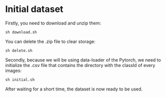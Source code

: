 # Initial dataset

Firstly, you need to download and unzip them: 

    sh download.sh
  
You can delete the .zip file to clear storage:

    sh delete.sh
  
Secondly, because we will be using data-loader of the Pytorch, we need to initialize the .csv file that contains the directory with the classId of every images:

    sh initial.sh
  
After waiting for a short time, the dataset is now ready to be used.
